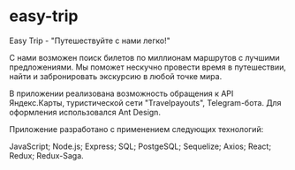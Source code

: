 # easy-trip

Easy Trip - "Путешествуйте с нами легко!"

С нами возможен поиск билетов по миллионам маршрутов с лучшими предложениями. Мы поможет нескучно провести время в путешествии, найти и забронировать экскурсию в любой точке мира.

В приложении реализована возможность обращения к API Яндекс.Карты, туристической сети "Travelpayouts", Telegram-бота. Для оформления использовался Ant Design.

Приложение разработано с применением следующих технологий:

JavaScript;
Node.js;
Express;
SQL;
PostgeSQL;
Sequelize;
Axios;
React;
Redux;
Redux-Saga.
